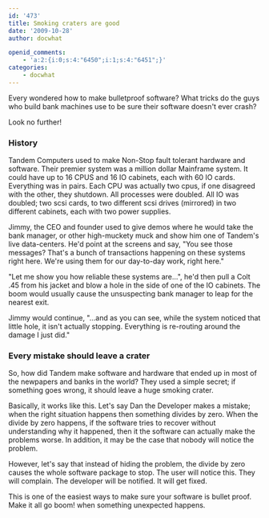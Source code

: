 ```yaml
---
id: '473'
title: Smoking craters are good
date: '2009-10-28'
author: docwhat

openid_comments:
    - 'a:2:{i:0;s:4:"6450";i:1;s:4:"6451";}'
categories:
    - docwhat
---
```


Every wondered how to make bulletproof software? What tricks do the guys who
build bank machines use to be sure their software doesn't ever crash?

Look no further!

<h3>History</h3>

Tandem Computers used to make Non-Stop fault tolerant hardware and software.
Their premier system was a million dollar Mainframe system. It could have up
to 16 CPUS and 16 IO cabinets, each with 60 IO cards. Everything was in pairs.
Each CPU was actually two cpus, if one disagreed with the other, they
shutdown. All processes were doubled. All IO was doubled; two scsi cards, to
two different scsi drives (mirrored) in two different cabinets, each with two
power supplies.

Jimmy, the CEO and founder used to give demos where he would take the bank
manager, or other high-muckety muck and show him one of Tandem's live
data-centers. He'd point at the screens and say, "You see those messages?
That's a bunch of transactions happening on these systems right here. We're
using them for our day-to-day work, right here."

"Let me show you how reliable these systems are...", he'd then pull a Colt .45
from his jacket and blow a hole in the side of one of the IO cabinets. The
boom would usually cause the unsuspecting bank manager to leap for the nearest
exit.

Jimmy would continue, "...and as you can see, while the system noticed that
little hole, it isn't actually stopping. Everything is re-routing around the
damage I just did."

<h3>Every mistake should leave a crater</h3>

So, how did Tandem make software and hardware that ended up in most of the
newpapers and banks in the world? They used a simple secret; if something goes
wrong, it should leave a huge smoking crater.

Basically, it works like this. Let's say Dan the Developer makes a mistake;
when the right situation happens then something divides by zero. When the
divide by zero happens, if the software tries to recover without understanding
why it happened, then it the software can actually make the problems worse. In
addition, it may be the case that nobody will notice the problem.

However, let's say that instead of hiding the problem, the divide by zero
causes the whole software package to stop. The user will notice this. They
will complain. The developer will be notified. It will get fixed.

This is one of the easiest ways to make sure your software is bullet proof.
Make it all go boom! when something unexpected happens.
